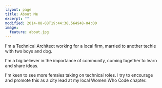 ```yaml
---
layout: page
title: About Me
excerpt: ""
modified: 2014-08-08T19:44:38.564948-04:00
image:
  feature: about.jpg
---
```


I'm a Technical Architect working for a local firm, married to another techie with two boys and dog. 

I'm a big believer in the importance of community, coming together to learn and share ideas. 

I'm keen to see more females taking on technical roles. I try to encourage and promote this as a city lead at my local Women Who Code chapter.

[^1]: Example: *domain.com/category-name/post-title*
